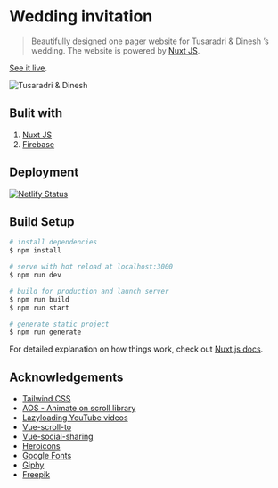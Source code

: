 # Wedding invitation

> Beautifully designed one pager website for Tusaradri & Dinesh ’s wedding. The website is powered by [Nuxt JS](https://nuxtjs.org/).

[See it live](https://tusaradri-dinesh.netlify.app/).

![Tusaradri & Dinesh](https://tusaradri-dinesh.netlify.app/og-image.jpg 'Tusaradri & Dinesh')

## Bulit with

1. [Nuxt JS](https://nuxtjs.org/)
2. [Firebase](https://firebase.google.com/)

## Deployment

[![Netlify Status](https://api.netlify.com/api/v1/badges/37d3e5e6-197f-4639-bbeb-1735cd9af260/deploy-status)](https://app.netlify.com/sites/tusaradri-dinesh/deploys)

## Build Setup

```bash
# install dependencies
$ npm install

# serve with hot reload at localhost:3000
$ npm run dev

# build for production and launch server
$ npm run build
$ npm run start

# generate static project
$ npm run generate
```

For detailed explanation on how things work, check out [Nuxt.js docs](https://nuxtjs.org).

## Acknowledgements

- [Tailwind CSS](https://tailwindcss.com/)
- [AOS - Animate on scroll library](https://github.com/michalsnik/aos)
- [Lazyloading YouTube videos](https://github.com/andrewvasilchuk/vue-lazy-youtube-video)
- [Vue-scroll-to](https://github.com/rigor789/vue-scrollto)
- [Vue-social-sharing](https://github.com/nicolasbeauvais/vue-social-sharing)
- [Heroicons](https://heroicons.dev/)
- [Google Fonts](https://fonts.google.com/)
- [Giphy](https://giphy.com)
- [Freepik](https://www.freepik.com/)
